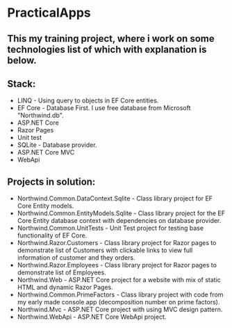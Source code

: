 # PracticalApps
## This my training project, where i work on some technologies list of which with explanation is below. 
## Stack: 
 - LINQ - Using query to objects in EF Core entities.
- EF Core - Database First. I use free database from Microsoft "Northwind.db".
 - ASP.NET Core
 - Razor Pages
 - Unit test
 - SQLite - Database provider.
 - ASP.NET Core MVC
 - WebApi
## Projects in solution:
 - Northwind.Common.DataContext.Sqlite - Class library project for EF Core Entity models.
 - Northwind.Common.EntityModels.Sqlite - Class library project for the EF Core Entity database context with dependencies on database provider.
 - Northwind.Common.UnitTests - Unit Test project for testing base functionality of EF Core.
 - Northwind.Razor.Customers - Class library project for Razor pages to demonstrate list of Customers with clickable links to view full information of customer and they orders.
 - Northwind.Razor.Employees - Class library project for Razor pages to demonstrate list of Employees.
 - Northwind.Web - ASP.NET Core project for a website with mix of static HTML and dynamic Razor Pages.
 - Northwind.Common.PrimeFactors - Class library project with code from my early made console app (decomposition number on prime factors).
 - Northwind.Mvc - ASP.NET Core project with using MVC design pattern.
 - Northwind.WebApi - ASP.NET Core WebApi project.
